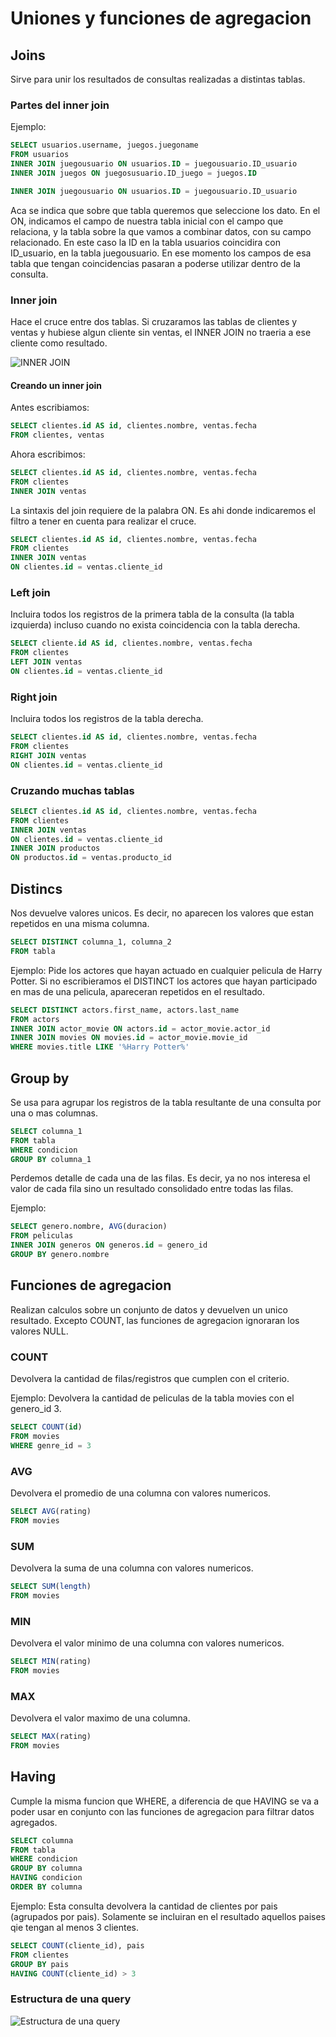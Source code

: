 # Uniones y funciones de agregacion

## Joins

Sirve para unir los resultados de consultas realizadas a distintas tablas.

### Partes del inner join

Ejemplo:

```SQL
SELECT usuarios.username, juegos.juegoname
FROM usuarios
INNER JOIN juegousuario ON usuarios.ID = juegousuario.ID_usuario
INNER JOIN juegos ON juegosusuario.ID_juego = juegos.ID
```

```SQL
INNER JOIN juegousuario ON usuarios.ID = juegousuario.ID_usuario
```

Aca se indica que sobre que tabla queremos que seleccione los dato. En el ON, indicamos el campo de nuestra tabla inicial con el campo que relaciona, y la tabla sobre la que vamos a combinar datos, con su campo relacionado. En este caso la ID en la tabla usuarios coincidira con ID_usuario, en la tabla juegousuario. En ese momento los campos de esa tabla que tengan coincidencias pasaran a poderse utilizar dentro de la consulta.

### Inner join

Hace el cruce entre dos tablas. Si cruzaramos las tablas de clientes y ventas y hubiese algun cliente sin ventas, el INNER JOIN no traeria a ese cliente como resultado.

![INNER JOIN](/images/inner-join.png)

#### Creando un inner join

Antes escribiamos:

```SQL
SELECT clientes.id AS id, clientes.nombre, ventas.fecha
FROM clientes, ventas
```

Ahora escribimos:

```SQL
SELECT clientes.id AS id, clientes.nombre, ventas.fecha
FROM clientes
INNER JOIN ventas
```

La sintaxis del join requiere de la palabra ON. Es ahi donde indicaremos el filtro a tener en cuenta para realizar el cruce.

```SQL
SELECT clientes.id AS id, clientes.nombre, ventas.fecha
FROM clientes
INNER JOIN ventas
ON clientes.id = ventas.cliente_id
```

### Left join

Incluira todos los registros de la primera tabla de la consulta (la tabla izquierda) incluso cuando no exista coincidencia con la tabla derecha.

```SQL
SELECT cliente.id AS id, clientes.nombre, ventas.fecha
FROM clientes
LEFT JOIN ventas
ON clientes.id = ventas.cliente_id
```

### Right join

Incluira todos los registros de la tabla derecha.

```SQL
SELECT clientes.id AS id, clientes.nombre, ventas.fecha
FROM clientes
RIGHT JOIN ventas
ON clientes.id = ventas.cliente_id
```

### Cruzando muchas tablas

```SQL
SELECT clientes.id AS id, clientes.nombre, ventas.fecha
FROM clientes
INNER JOIN ventas
ON clientes.id = ventas.cliente_id
INNER JOIN productos
ON productos.id = ventas.producto_id
```

## Distincs

Nos devuelve valores unicos. Es decir, no aparecen los valores que estan repetidos en una misma columna.

```SQL
SELECT DISTINCT columna_1, columna_2
FROM tabla
```

Ejemplo: Pide los actores que hayan actuado en cualquier pelicula de Harry Potter. Si no escribieramos el DISTINCT los actores que hayan participado en mas de una pelicula, apareceran repetidos en el resultado.

```SQL
SELECT DISTINCT actors.first_name, actors.last_name
FROM actors
INNER JOIN actor_movie ON actors.id = actor_movie.actor_id
INNER JOIN movies ON movies.id = actor_movie.movie_id
WHERE movies.title LIKE '%Harry Potter%'
```

## Group by

Se usa para agrupar los registros de la tabla resultante de una consulta por una o mas columnas.

```SQL
SELECT columna_1
FROM tabla
WHERE condicion
GROUP BY columna_1
```

Perdemos detalle de cada una de las filas. Es decir, ya no nos interesa el valor de cada fila sino un resultado consolidado entre todas las filas.

Ejemplo:

```SQL
SELECT genero.nombre, AVG(duracion)
FROM peliculas
INNER JOIN generos ON generos.id = genero_id
GROUP BY genero.nombre
```

## Funciones de agregacion

Realizan calculos sobre un conjunto de datos y devuelven un unico resultado. Excepto COUNT, las funciones de agregacion ignoraran los valores NULL.

### COUNT

Devolvera la cantidad de filas/registros que cumplen con el criterio.

Ejemplo: Devolvera la cantidad de peliculas de la tabla movies con el genero_id 3.

```SQL
SELECT COUNT(id)
FROM movies
WHERE genre_id = 3
```

### AVG

Devolvera el promedio de una columna con valores numericos.

```SQL
SELECT AVG(rating)
FROM movies
```

### SUM

Devolvera la suma de una columna con valores numericos.

```SQL
SELECT SUM(length)
FROM movies
```

### MIN

Devolvera el valor minimo de una columna con valores numericos.

```SQL
SELECT MIN(rating)
FROM movies
```

### MAX

Devolvera el valor maximo de una columna.

```SQL
SELECT MAX(rating)
FROM movies
```

## Having

Cumple la misma funcion que WHERE, a diferencia de que HAVING se va a poder usar en conjunto con las funciones de agregacion para filtrar datos agregados.

```SQL
SELECT columna
FROM tabla
WHERE condicion
GROUP BY columna
HAVING condicion
ORDER BY columna
```

Ejemplo: Esta consulta devolvera la cantidad de clientes por pais (agrupados por pais). Solamente se incluiran en el resultado aquellos paises qie tengan al menos 3 clientes.

```SQL
SELECT COUNT(cliente_id), pais
FROM clientes
GROUP BY pais
HAVING COUNT(cliente_id) > 3
```

### Estructura de una query

![Estructura de una query](/images/estructura-query.png)
